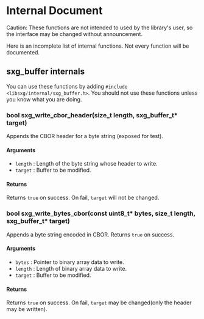 # Internal Document

Caution: These functions are not intended to used by the library's user, so the
interface may be changed without announcement.

Here is an incomplete list of internal functions.
Not every function will be documented.

## sxg\_buffer internals

You can use these functions by adding `#include <libsxg/internal/sxg_buffer.h>`.
You should not use these functions unless you know what you are doing.

### bool sxg\_write\_cbor\_header(size\_t length, sxg\_buffer\_t\* target)

Appends the CBOR header for a byte string (exposed for test).

#### Arguments

- `length` : Length of the byte string whose header to write.
- `target` : Buffer to be modified.

#### Returns

Returns `true` on success.
On fail, `target` will not be changed.

### bool sxg\_write\_bytes\_cbor(const uint8\_t\* bytes, size\_t length, sxg\_buffer\_t\* target)

Appends a byte string encoded in CBOR. Returns `true` on success.

#### Arguments

- `bytes` : Pointer to binary array data to write.
- `length` : Length of binary array data to write.
- `target` : Buffer to be modified.

#### Returns

Returns `true` on success.
On fail, `target` may be changed(only the header may be written).
